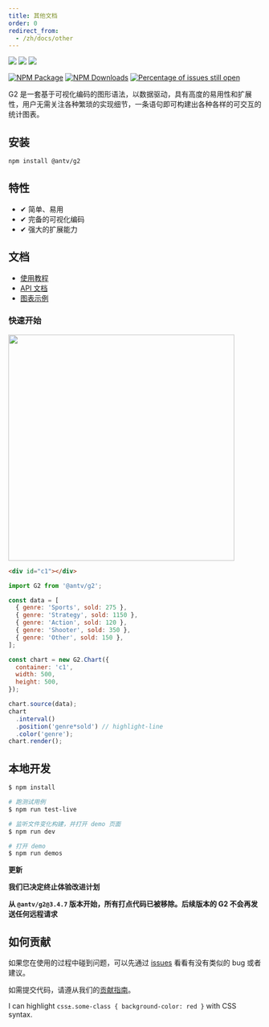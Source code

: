 ```yaml
---
title: 其他文档
order: 0
redirect_from:
  - /zh/docs/other
---
```


[![](https://img.shields.io/travis/antvis/g2.svg)](https://travis-ci.org/antvis/g2)
![](https://img.shields.io/badge/language-javascript-red.svg)
![](https://img.shields.io/badge/license-MIT-000000.svg)

[![NPM Package](https://img.shields.io/npm/v/@antv/g2.svg)](https://www.npmjs.com/package/@antv/g2)
[![NPM Downloads](https://img.shields.io/npm/dm/@antv/g2.svg)](https://npmjs.org/package/@antv/g2)
[![Percentage of issues still open](https://isitmaintained.com/badge/open/antvis/g2.svg)](https://isitmaintained.com/project/antvis/g2 'Percentage of issues still open')

G2 是一套基于可视化编码的图形语法，以数据驱动，具有高度的易用性和扩展性，用户无需关注各种繁琐的实现细节，一条语句即可构建出各种各样的可交互的统计图表。

## 安装

```bash
npm install @antv/g2
```

## 特性

- ✔︎ 简单、易用
- ✔︎ 完备的可视化编码
- ✔︎ 强大的扩展能力

## 文档

- [使用教程](https://antv.alipay.com/zh-cn/g2/3.x/tutorial/index.html)
- [API 文档](https://antv.alipay.com/zh-cn/g2/3.x/api/index.html)
- [图表示例](https://antv.alipay.com/zh-cn/g2/3.x/demo/index.html)

### 快速开始

<img src="https://gw.alipayobjects.com/zos/rmsportal/aHvVgFiBnGzzKCEjdVtL.png" width="450">

```html
<div id="c1"></div>
```

```js
import G2 from '@antv/g2';

const data = [
  { genre: 'Sports', sold: 275 },
  { genre: 'Strategy', sold: 1150 },
  { genre: 'Action', sold: 120 },
  { genre: 'Shooter', sold: 350 },
  { genre: 'Other', sold: 150 },
];

const chart = new G2.Chart({
  container: 'c1',
  width: 500,
  height: 500,
});

chart.source(data);
chart
  .interval()
  .position('genre*sold') // highlight-line
  .color('genre');
chart.render();
```

## 本地开发

```bash
$ npm install

# 跑测试用例
$ npm run test-live

# 监听文件变化构建，并打开 demo 页面
$ npm run dev

# 打开 demo
$ npm run demos
```

**更新**

**我们已决定终止体验改进计划**

**从 `@antv/g2@3.4.7` 版本开始，所有打点代码已被移除。后续版本的 G2 不会再发送任何远程请求**

## 如何贡献

如果您在使用的过程中碰到问题，可以先通过 [issues](https://github.com/antvis/g2/issues) 看看有没有类似的 bug 或者建议。

如需提交代码，请遵从我们的[贡献指南](https://github.com/antvis/g2/blob/master/CONTRIBUTING.md)。

I can highlight `css±.some-class { background-color: red }` with CSS syntax.
